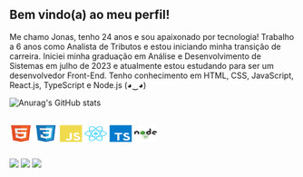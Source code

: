 ## Bem vindo(a) ao meu perfil!

Me chamo Jonas, tenho 24 anos e sou apaixonado por tecnologia! Trabalho a 6 anos como Analista de Tributos e estou iniciando minha transição de carreira. Iniciei minha graduação em Análise e Desenvolvimento de Sistemas em julho de 2023 e atualmente estou estudando para ser um desenvolvedor Front-End. Tenho conhecimento em HTML, CSS, JavaScript, React.js, TypeScript e Node.js (◕‿◕)

![Anurag's GitHub stats](https://github-readme-stats.vercel.app/api?username=JotaADev&show_icons=true&theme=radical)

<div style="display: inline_block"><br>
  <img align="center" alt="JotaADev-HTML" height="30" width="40" src="https://raw.githubusercontent.com/devicons/devicon/master/icons/html5/html5-original.svg">
  <img align="center" alt="JotaADev-CSS" height="30" width="40" src="https://raw.githubusercontent.com/devicons/devicon/master/icons/css3/css3-original.svg">
  <img align="center" alt="JotaADev-JS" height="30" width="40" src="https://raw.githubusercontent.com/devicons/devicon/master/icons/javascript/javascript-plain.svg">
  <img align="center" alt="JotaADev-React" height="30" width="40" src="https://raw.githubusercontent.com/devicons/devicon/master/icons/react/react-original.svg">
  <img align="center" alt="JotaADev-Type" height="30" width="40" src="https://raw.githubusercontent.com/devicons/devicon/master/icons/typescript/typescript-original.svg">
  <img align="center" alt="JotaADev-Node" height="30" width="40" src="https://raw.githubusercontent.com/devicons/devicon/master/icons/nodejs/nodejs-original-wordmark.svg">
</div>
  
  ##
 
<div> 
  <a href="https://instagram.com/jhowareis" target="_blank"><img src="https://img.shields.io/badge/-Instagram-%23E4405F?style=for-the-badge&logo=instagram&logoColor=white" target="_blank"></a> 
  <a href = "mailto:jonasalmeidareis@gmail.com"><img src="https://img.shields.io/badge/-Gmail-%23333?style=for-the-badge&logo=gmail&logoColor=white" target="_blank"></a>
  <a href="https://www.linkedin.com/in/jonas-almeida-reis" target="_blank"><img src="https://img.shields.io/badge/-LinkedIn-%230077B5?style=for-the-badge&logo=linkedin&logoColor=white" target="_blank"></a> 
  
</div>
